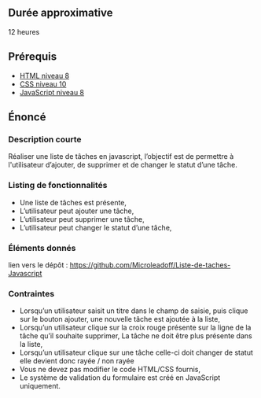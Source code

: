 ## Durée approximative

12 heures

## Prérequis

- <a href="https://microlead.fr/echelles/html" title="Prérequis en HTML" target="_blank">HTML niveau 8</a>
- <a href="https://microlead.fr/echelles/css" title="Prérequis en CSS" target="_blank">CSS niveau 10</a>
- <a href="https://microlead.fr/echelles/javascript" title="Prérequis en JavaScript" target="_blank">JavaScript niveau 8</a>

## Énoncé

### Description courte

Réaliser une liste de tâches en javascript, l’objectif est de permettre à l'utilisateur d’ajouter, de supprimer et de changer le statut d’une tâche.

### Listing de fonctionnalités

- Une liste de tâches est présente,
- L’utilisateur peut ajouter une tâche,
- L’utilisateur peut supprimer une tâche,
- L’utilisateur peut changer le statut d’une tâche,

### Éléments donnés

lien vers le dépôt : <a href="https://github.com/Microleadoff/Liste-de-taches-Javascript" title="lien vers le dépôt" target="_blank">https://github.com/Microleadoff/Liste-de-taches-Javascript</a>

### Contraintes

- Lorsqu’un utilisateur saisit un titre dans le champ de saisie, puis clique sur le bouton ajouter, une nouvelle tâche est ajoutée à la liste,
- Lorsqu’un utilisateur clique sur la croix rouge présente sur la ligne de la tâche qu’il souhaite supprimer, La tâche ne doit être plus présente dans la liste,
- Lorsqu’un utilisateur clique sur une tâche celle-ci doit changer de statut elle devient donc rayée / non rayée
- Vous ne devez pas modifier le code HTML/CSS fournis,
- Le système de validation du formulaire est créé en JavaScript uniquement.